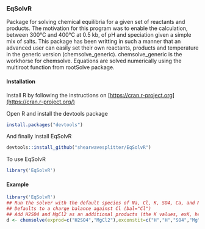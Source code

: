 ### EqSolvR
 Package for solving chemical equilibria for a given set of reactants and products. The motivation for this program was to enable the calculation, between 300°C and 400°C at 0.5 kb, of pH and speciation given a simple mix of salts. This package has been writting in such a manner that an advanced user can easily set their own reactants, products and temperature in the generic version (chemsolve_generic). chemsolve_generic is the workhorse for chemsolve. Equations are solved numerically using the multiroot function from rootSolve package.
#### Installation

Install R by following the instructions on [https://cran.r-project.org](https://cran.r-project.org/) 

Open R and install the devtools package

```r
install.packages("devtools")
```

And finally install EqSolvR

```r
devtools::install_github("shearwavesplitter/EqSolvR")
```

To use EqSolvR

```r
library('EqSolvR')
```

#### Example
```r
library('EqSolvR')
## Run the solver with the default species of Na, Cl, K, SO4, Ca, and Mg 
## Defaults to a charge balance against Cl (bal="Cl")
## Add H2SO4 and MgCl2 as an additional products (the K values, exK, here are just examples)
d <- chemsolve(exprod=c("H2SO4","MgCl2"),exconstit=c("H","H","SO4","Mg","Cl","Cl"),exnumz=c(3,3),excharges=c(0,0),exa=c(0,0),exK=c(-6,-3))
```